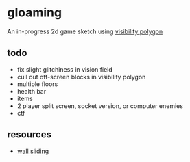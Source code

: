 # gloaming
An in-progress 2d game sketch using [visibility polygon](https://github.com/byronknoll/visibility-polygon-js)

## todo
- fix slight glitchiness in vision field
- cull out off-screen blocks in visibility polygon
- multiple floors
- health bar
- items
- 2 player split screen, socket version, or computer enemies
- ctf

## resources
- [wall sliding](https://jonathanwhiting.com/tutorial/collision/)
